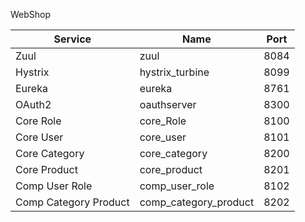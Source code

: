 WebShop

Service | Name | Port
--------| ---- | ----
Zuul | zuul | 8084
Hystrix | hystrix_turbine | 8099
Eureka | eureka | 8761
OAuth2 | oauthserver | 8300
Core Role | core_Role | 8100
Core User | core_user | 8101
Core Category | core_category | 8200
Core Product | core_product | 8201
Comp User Role | comp_user_role | 8102
Comp Category Product | comp_category_product | 8202

